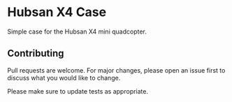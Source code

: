 # Hubsan X4 Case

Simple case for the Hubsan X4 mini quadcopter.

## Contributing
Pull requests are welcome. For major changes, please open an issue first to discuss what you would like to change.

Please make sure to update tests as appropriate.